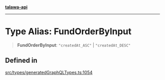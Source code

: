 [**talawa-api**](../../../README.md)

***

# Type Alias: FundOrderByInput

> **FundOrderByInput**: `"createdAt_ASC"` \| `"createdAt_DESC"`

## Defined in

[src/types/generatedGraphQLTypes.ts:1054](https://github.com/Suyash878/talawa-api/blob/095e6964ce2a06c1c30d1acf81b6162203f1db91/src/types/generatedGraphQLTypes.ts#L1054)
